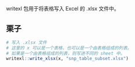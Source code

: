 writexl 包用于将表格写入 Excel 的 .xlsx 文件中。

## 栗子
```r
# 写入 .xlsx 文件
# 这里的 x 可以是一个表格，也可以是一个由表格组成的列表。
# 如果是一个由表格组成的列表，则写进不同的 sheet 中。
writexl::write_xlsx(x, "snp_table_subset.xlsx")
```